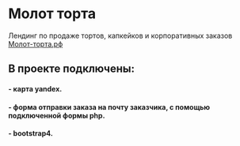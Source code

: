 # Молот торта
Лендинг по продаже тортов, капкейков и корпоративных заказов
[Молот-торта.рф](молот-торта.рф)

## В проекте подключены:
#### - карта yandex.
#### - форма отправки заказа на почту заказчика, с помощью подключенной формы php.
#### - bootstrap4.
